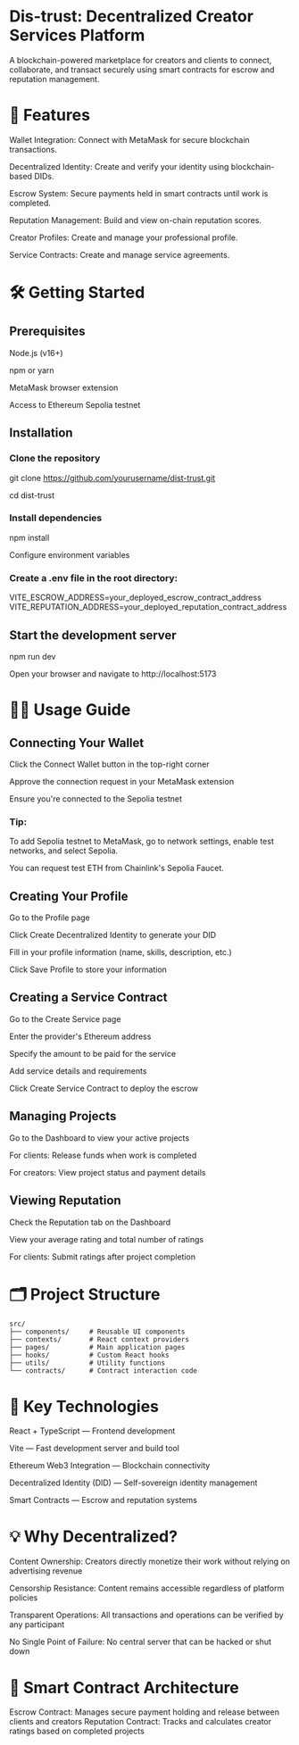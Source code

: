 # Dis-trust: Decentralized Creator Services Platform
A blockchain-powered marketplace for creators and clients to connect, collaborate, and transact securely using smart contracts for escrow and reputation management.

# 🚀 Features

Wallet Integration: Connect with MetaMask for secure blockchain transactions.

Decentralized Identity: Create and verify your identity using blockchain-based DIDs.

Escrow System: Secure payments held in smart contracts until work is completed.

Reputation Management: Build and view on-chain reputation scores.

Creator Profiles: Create and manage your professional profile.

Service Contracts: Create and manage service agreements.

# 🛠️ Getting Started
## Prerequisites

Node.js (v16+)

npm or yarn

MetaMask browser extension

Access to Ethereum Sepolia testnet

## Installation

### Clone the repository

git clone https://github.com/yourusername/dist-trust.git

cd dist-trust

### Install dependencies

npm install

Configure environment variables

### Create a .env file in the root directory:

VITE_ESCROW_ADDRESS=your_deployed_escrow_contract_address
VITE_REPUTATION_ADDRESS=your_deployed_reputation_contract_address

## Start the development server

npm run dev

Open your browser and navigate to
http://localhost:5173

# 🧑‍💻 Usage Guide

## Connecting Your Wallet

Click the Connect Wallet button in the top-right corner

Approve the connection request in your MetaMask extension

Ensure you're connected to the Sepolia testnet

### Tip:
To add Sepolia testnet to MetaMask, go to network settings, enable test networks, and select Sepolia.

You can request test ETH from Chainlink's Sepolia Faucet.

## Creating Your Profile

Go to the Profile page

Click Create Decentralized Identity to generate your DID

Fill in your profile information (name, skills, description, etc.)

Click Save Profile to store your information

## Creating a Service Contract

Go to the Create Service page

Enter the provider's Ethereum address

Specify the amount to be paid for the service

Add service details and requirements

Click Create Service Contract to deploy the escrow

## Managing Projects

Go to the Dashboard to view your active projects

For clients: Release funds when work is completed

For creators: View project status and payment details

## Viewing Reputation

Check the Reputation tab on the Dashboard

View your average rating and total number of ratings

For clients: Submit ratings after project completion

# 🗂️ Project Structure
```
src/
├── components/     # Reusable UI components
├── contexts/       # React context providers
├── pages/          # Main application pages
├── hooks/          # Custom React hooks
├── utils/          # Utility functions
└── contracts/      # Contract interaction code
```

# 🧰 Key Technologies

React + TypeScript — Frontend development

Vite — Fast development server and build tool

Ethereum Web3 Integration — Blockchain connectivity

Decentralized Identity (DID) — Self-sovereign identity management

Smart Contracts — Escrow and reputation systems

# 💡 Why Decentralized?

Content Ownership: Creators directly monetize their work without relying on advertising revenue

Censorship Resistance: Content remains accessible regardless of platform policies

Transparent Operations: All transactions and operations can be verified by any participant

No Single Point of Failure: No central server that can be hacked or shut down

# 🔗 Smart Contract Architecture

Escrow Contract: Manages secure payment holding and release between clients and creators
Reputation Contract: Tracks and calculates creator ratings based on completed projects
